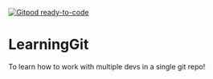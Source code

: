[![Gitpod ready-to-code](https://img.shields.io/badge/Gitpod-ready--to--code-blue?logo=gitpod)](https://gitpod.io/#https://github.com/sagar-chandani/LearningGit)

# LearningGit
To learn how to work with multiple devs in a single git repo!
